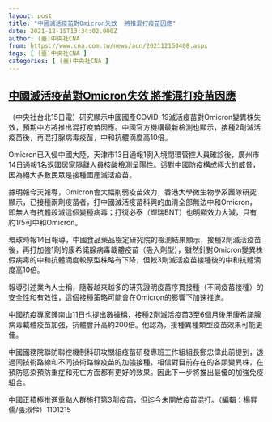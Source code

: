 ```yaml
---
layout: post
title: "中國滅活疫苗對Omicron失效  將推混打疫苗因應"
date: 2021-12-15T13:34:02.000Z
author: (臺)中央社CNA
from: https://www.cna.com.tw/news/acn/202112150408.aspx
tags: [ (臺)中央社CNA ]
categories: [ (臺)中央社CNA ]
---
```

<!--1639575242000-->
[中國滅活疫苗對Omicron失效  將推混打疫苗因應](https://www.cna.com.tw/news/acn/202112150408.aspx)
------

<div>
<div></div><div><p>（中央社台北15日電）研究顯示中國國產COVID-19滅活疫苗對Omicron變異株失效，預期中方將推出混打疫苗因應。中國官方機構最新檢測也顯示，接種2劑滅活疫苗後，再混打腺病毒疫苗，中和抗體滴度高10倍。</p><p>Omicron已入侵中國大陸，天津市13日通報1例入境閉環管控人員確診後，廣州市14日通報1名返國居家隔離人員核酸檢測呈陽性。這對中國防疫構成極大的威脅，因為絕大多數民眾是接種國產滅活疫苗。</p><p>據明報今天報導，Omicron會大幅削弱疫苗效力，香港大學微生物學系團隊研究顯示，已接種兩劑疫苗者，打中國滅活疫苗科興的血清全部無法中和Omicron，即無人有抗體殺滅這個變種病毒；打復必泰（輝瑞BNT）也明顯效力大減，只有約1/5可中和Omicron。</p><p>環球時報14日報導，中國食品藥品檢定研究院的檢測結果顯示，接種2劑滅活疫苗後，再打加強1劑的康希諾腺病毒載體疫苗（吸入劑型），雖然針對Omicron變異株假病毒的中和抗體滴度較原型株略有下降，但較3劑滅活疫苗接種後的中和抗體滴度高10倍。</p><p>報導引述業內人士稱，隨著越來越多的研究證明疫苗序貫接種（不同疫苗接種）的安全性和有效性，這個接種策略可能會在Omicron的影響下加速推進。</p><p>中國抗疫專家鍾南山11日也提出數據稱，接種2劑滅活疫苗3至6個月後用康希諾腺病毒載體疫苗加強，抗體會升高約200倍。他認為，接種異種類型疫苗效果可能更佳。</p><p>中國國務院聯防聯控機制科研攻關組疫苗研發專班工作組組長鄭忠偉此前提到，透過同技術路線和不同技術路線疫苗的加強接種，相信對目前存在的各類變異株，在預防感染預防重症和死亡方面都有更好的效果。因此下一步將推出最優的加強免疫組合。</p><p>中國正積極推進重點人群施打第3劑疫苗，但迄今未開放疫苗混打。（編輯：楊昇儒/張淑伶）1101215</p></div>
</div>

